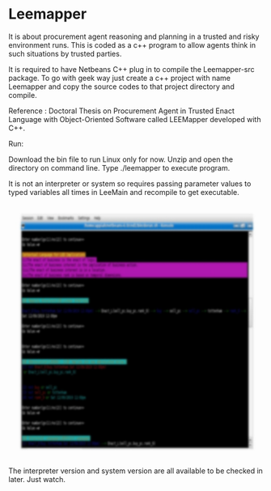 # Leemapper
It is about procurement agent reasoning and planning in a trusted and risky environment runs. This is coded as a c++ program to allow agents think in such situations by trusted parties. 

It is required to have Netbeans C++ plug in to compile the Leemapper-src package. To go with geek way just create a c++ project with name Leemapper and copy the source codes to that project directory and compile. 


Reference : Doctoral Thesis on Procurement Agent in Trusted Enact Language with Object-Oriented Software called LEEMapper developed with C++. 


Run:

Download the bin file to run Linux only for now. 
Unzip and open the directory on command line. 
Type ./leemapper to execute program.

It is not an interpreter or system so requires passing parameter values to typed variables all times in LeeMain and recompile to get executable. 

<img src="https://github.com/fanhubgt/Leemapper/blob/4182ca298824279eb74a2951e8f3bb5f892ffe2c/IMG_20201122_140820.jpg"/>

The interpreter version and system version are all available to be checked in later. Just watch. 


